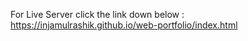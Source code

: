 For Live Server click the link down below :
https://injamulrashik.github.io/web-portfolio/index.html

